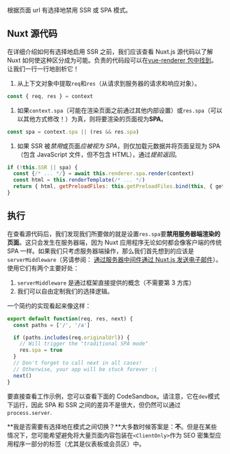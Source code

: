 根据页面 url 有选择地禁用 SSR 或 SPA 模式。

##  Nuxt 源代码

在详细介绍如何有选择地启用 SSR 之前，我们应该查看 Nuxt.js 源代码以了解 Nuxt 如何使这种区分成为可能。负责的代码段可以在[vue-renderer 包中找到](https://github.com/nuxt/nuxt.js/blob/99614535b5b4af0e2644ed172d7517804aaa1094/packages/vue-renderer/src/renderer.js#L311-L338)。让我们一行一行地剖析它！

1. 从上下文对象中提取`req`和`res`（从请求到服务器的请求和响应对象）。

```js
const { req, res } = context
```

1. 如果`context.spa`（可能在渲染页面之前通过其他内部设置）或`res.spa`（可以以其他方式修改！）为真，则将要渲染的页面视为**SPA**。

```js
const spa = context.spa || (res && res.spa)
```

1. 如果 SSR 被*禁用*或页面*应被视为 SPA*，则仅加载元数据并将页面呈现为 SPA（包含 JavaScript 文件，但不包含 HTML），通过*提前返回*。

```js
if (!this.SSR || spa) {
  const {/* ... */} = await this.renderer.spa.render(context)
  const html = this.renderTemplate(/* ... */)
  return { html, getPreloadFiles: this.getPreloadFiles.bind(this, { getPreloadFiles }) }
}
```

##  执行

在查看源代码后，我们发现我们所要做的就是设置`res.spa`要**禁用服务器端渲染的页面**。这只会发生在服务器端，因为 Nuxt 应用程序无论如何都会像客户端的传统 SPA 一样。如果我们只考虑服务器端操作，那么我们首先想到的应该是`serverMiddleware`（另请参阅： [通过服务器中间件通过 Nuxt.js 发送电子邮件](https://blog.lichter.io/posts/sending-emails-through-nuxtjs)）。使用它们有两个主要好处：

1. `serverMiddleware` 是通过框架直接提供的概念（不需要第 3 方库）
2. 我们可以自由定制我们的选择逻辑。

一个简约的实现看起来像这样：

```js
export default function(req, res, next) {
  const paths = ['/', '/a']

  if (paths.includes(req.originalUrl)) {
    // Will trigger the "traditional SPA mode"
    res.spa = true
  }
  // Don't forget to call next in all cases!
  // Otherwise, your app will be stuck forever :|
  next()
}
```

要直接查看工作示例，您可以查看下面的 CodeSandbox。请注意，它在`dev`模式下运行，因此 SPA 和 SSR 之间的差异不是很大，但仍然可以通过`process.server`.



 

**我是否需要有选择地在模式之间切换？**大多数时候答案是：**不**。但是在某些情况下，您可能希望避免将大量页面内容包装在`<ClientOnly>`作为 SEO 密集型应用程序一部分的标签（尤其是仪表板或会员区）中。